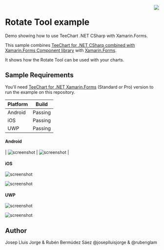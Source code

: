 <a href="https://www.steema.com/product/forms">
<img align="right" src="http://www.teechart.net/img/logos/teechart_forms.png">
</a>

Rotate Tool example
===================
Demo showing how to use TeeChart .NET CSharp with Xamarin.Forms.

This sample combines [TeeChart for .NET CSharp combined with Xamarin.Forms Component library](https://www.steema.com/product/forms) with [Xamarin.Forms](https://www.xamarin.com/forms). 

It shows how the Rotate Tool can be used with your charts.


## Sample Requirements

You'll need [TeeChart for .NET  Xamarin.Forms](https://www.steema.com/downloads/forms) (Standard or Pro) version to run the example on this repository. 

|Platform|Build|
|--|--| 
| Android |Passing|
|iOS|Passing|
|UWP|Passing|

#### Android

| ![screenshot](https://github.com/Steema/teechart-xamarin-forms-samples/blob/master/RotateTool/Screenshots/image_no_dragged_droid.png) | ![screenshot](https://github.com/Steema/teechart-xamarin-forms-samples/blob/master/RotateTool/Screenshots/image_dragged_droid.png) |





#### iOS

![screenshot](https://github.com/Steema/teechart-xamarin-forms-samples/blob/master/RotateTool/Screenshots/image_no_dragged_ios.png)

![screenshot](https://github.com/Steema/teechart-xamarin-forms-samples/blob/master/RotateTool/Screenshots/image_dragged_ios.png)

#### UWP

![screenshot](https://github.com/Steema/teechart-xamarin-forms-samples/blob/master/RotateTool/Screenshots/image_no_dragged_uwp.png)

![screenshot](https://github.com/Steema/teechart-xamarin-forms-samples/blob/master/RotateTool/Screenshots/image_dragged_uwp.png)


## Author

Josep Lluis Jorge & Rubén Bermúdez Sáez
@joseplluisjorge & @rubenglam


